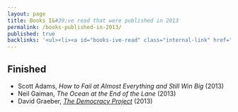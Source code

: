 ```yaml
---
layout: page
title: Books I&#39;ve read that were published in 2013
permalink: /books-published-in-2013/
published: true
backlinks: '<ul><li><a id="books-ive-read" class="internal-link" href="/books-ive-read/">Books I&#39;ve read</a></li></ul>'
---
```




## Finished 
* Scott Adams, _How to Fail at Almost Everything and Still Win Big_ (2013) 
* Neil Gaiman, _The Ocean at the End of the Lane_ (2013) 
* David Graeber, _<a id="graeber-democracy-project" class="internal-link" href="/graeber-democracy-project/">The Democracy Project</a>_ (2013) 
